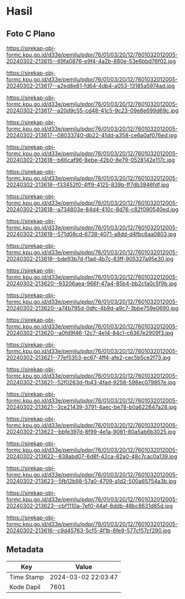 # Hasil

## Foto C Plano

https://sirekap-obj-formc.kpu.go.id/d33e/pemilu/pdpr/76/01/03/20/12/7601032012005-20240302-213615--69fa0876-e9f4-4a2b-880e-53e6bbd76f02.jpg

https://sirekap-obj-formc.kpu.go.id/d33e/pemilu/pdpr/76/01/03/20/12/7601032012005-20240302-213617--a2ed8e81-fd64-4db4-a053-13185a5974ad.jpg

https://sirekap-obj-formc.kpu.go.id/d33e/pemilu/pdpr/76/01/03/20/12/7601032012005-20240302-213617--a20d9c55-cd48-41c5-9c23-09e8e699d69c.jpg

https://sirekap-obj-formc.kpu.go.id/d33e/pemilu/pdpr/76/01/03/20/12/7601032012005-20240302-213617--08033740-db22-41dd-a358-ce6a0af076ed.jpg

https://sirekap-obj-formc.kpu.go.id/d33e/pemilu/pdpr/76/01/03/20/12/7601032012005-20240302-213618--b66caf96-8ebe-42b0-8e79-0528142e117c.jpg

https://sirekap-obj-formc.kpu.go.id/d33e/pemilu/pdpr/76/01/03/20/12/7601032012005-20240302-213618--f33452f0-4ff9-4125-839b-ff7db3946fdf.jpg

https://sirekap-obj-formc.kpu.go.id/d33e/pemilu/pdpr/76/01/03/20/12/7601032012005-20240302-213618--a734803e-84d4-410c-8d76-c82f090540ed.jpg

https://sirekap-obj-formc.kpu.go.id/d33e/pemilu/pdpr/76/01/03/20/12/7601032012005-20240302-213619--571d08cd-6738-4071-a8dd-d4fbc6aa0803.jpg

https://sirekap-obj-formc.kpu.go.id/d33e/pemilu/pdpr/76/01/03/20/12/7601032012005-20240302-213619--bde93b7d-f1ad-4b7c-83ff-905327a95e30.jpg

https://sirekap-obj-formc.kpu.go.id/d33e/pemilu/pdpr/76/01/03/20/12/7601032012005-20240302-213620--93206aea-966f-47a4-85b4-bb2cfa0c5f9b.jpg

https://sirekap-obj-formc.kpu.go.id/d33e/pemilu/pdpr/76/01/03/20/12/7601032012005-20240302-213620--a74b795d-0dfc-4b9d-a9c7-3bbe759e0690.jpg

https://sirekap-obj-formc.kpu.go.id/d33e/pemilu/pdpr/76/01/03/20/12/7601032012005-20240302-213620--a0fd9f46-12c7-4e14-84c1-c6367e2909f3.jpg

https://sirekap-obj-formc.kpu.go.id/d33e/pemilu/pdpr/76/01/03/20/12/7601032012005-20240302-213621--77ef5353-ec67-4ff4-afe2-cec5b5ce2f73.jpg

https://sirekap-obj-formc.kpu.go.id/d33e/pemilu/pdpr/76/01/03/20/12/7601032012005-20240302-213621--52f0263d-fb43-4fad-9258-598ec079857e.jpg

https://sirekap-obj-formc.kpu.go.id/d33e/pemilu/pdpr/76/01/03/20/12/7601032012005-20240302-213621--3ce21439-3791-4aec-be78-b0a622847a28.jpg

https://sirekap-obj-formc.kpu.go.id/d33e/pemilu/pdpr/76/01/03/20/12/7601032012005-20240302-213622--bbfe397d-8f99-4e1a-9061-80a5ab6b3025.jpg

https://sirekap-obj-formc.kpu.go.id/d33e/pemilu/pdpr/76/01/03/20/12/7601032012005-20240302-213622--838abd07-6d8f-42ca-82a0-48c7cac0a139.jpg

https://sirekap-obj-formc.kpu.go.id/d33e/pemilu/pdpr/76/01/03/20/12/7601032012005-20240302-213623--5fb12b98-57a0-4709-a1d2-500a65754a3b.jpg

https://sirekap-obj-formc.kpu.go.id/d33e/pemilu/pdpr/76/01/03/20/12/7601032012005-20240302-213623--cbf1110a-7ef0-44af-8ddb-48bc8631d65d.jpg

https://sirekap-obj-formc.kpu.go.id/d33e/pemilu/pdpr/76/01/03/20/12/7601032012005-20240302-213616--c9d45763-5cf5-4f1b-8fe9-577cf57cf290.jpg


## Metadata

| Key        | Value               |
| ---------- | ------------------- |
| Time Stamp | 2024-03-02 22:03:47 |
| Kode Dapil | 7601                |



